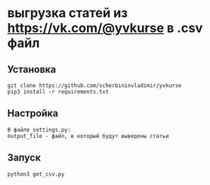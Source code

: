 # выгрузка статей из https://vk.com/@yvkurse в .csv файл

## Установка
```
git clone https://github.com/scherbininvladimir/yvkurse
pip3 install -r requirements.txt
```

## Настройка
```
В файле settings.py:
output_file - файл, в который будут выведены статьи
```

## Запуск
```
python3 get_csv.py
```